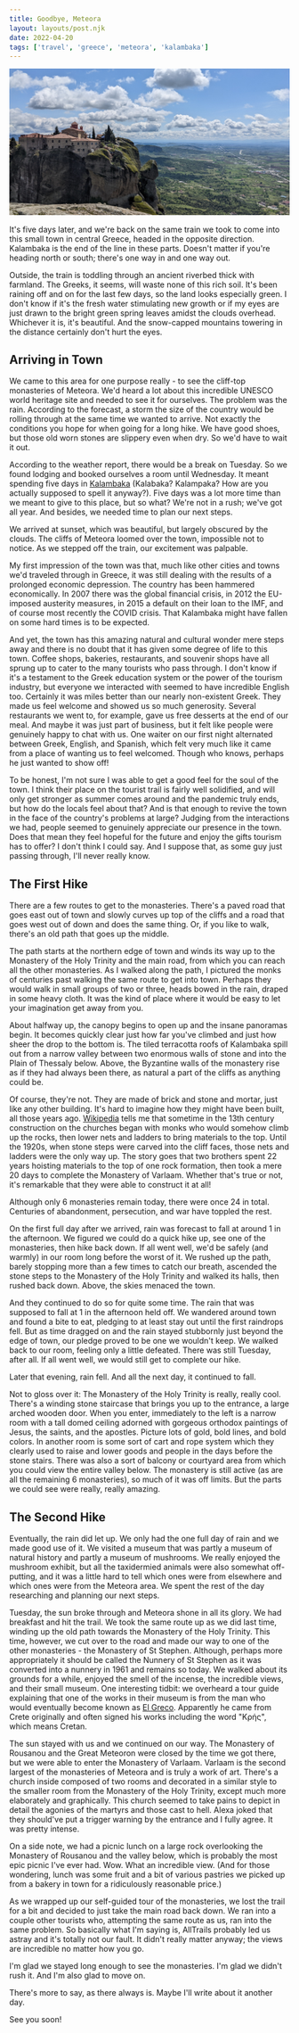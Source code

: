 ```yaml
---
title: Goodbye, Meteora
layout: layouts/post.njk
date: 2022-04-20
tags: ['travel', 'greece', 'meteora', 'kalambaka']
---
```


<img src="/_images/meteora.png" class="article-topper" alt="Monastery of the Holy Trinity at Meteora" />

It's five days later, and we're back on the same train we took to come into this small town in central Greece, headed in
the opposite direction. Kalambaka is the end of the line in these parts. Doesn't matter if you're heading north or
south; there's one way in and one way out.

Outside, the train is toddling through an ancient riverbed thick with farmland. The Greeks, it seems, will waste none of
this rich soil. It's been raining off and on for the last few days, so the land looks especially green. I don't know if
it's the fresh water stimulating new growth or if my eyes are just drawn to the bright green spring leaves amidst the
clouds overhead. Whichever it is, it's beautiful. And the snow-capped mountains towering in the distance certainly don't
hurt the eyes.

## Arriving in Town

We came to this area for one purpose really - to see the cliff-top monasteries of Meteora. We'd heard a lot about this
incredible UNESCO world heritage site and needed to see it for ourselves. The problem was the rain. According to the
forecast, a storm the size of the country would be rolling through at the same time we wanted to arrive. Not exactly the
conditions you hope for when going for a long hike. We have good shoes, but those old worn stones are slippery even when
dry. So we'd have to wait it out.

According to the weather report, there would be a break on Tuesday. So we found lodging and booked ourselves a room
until Wednesday. It meant spending five days in [Kalambaka](https://en.wikipedia.org/wiki/Kalabaka) (Kalabaka?
Kalampaka? How are you actually supposed to spell it anyway?). Five days was a lot more time than we meant to give to
this place, but so what? We're not in a rush; we've got all year. And besides, we needed time to plan our next steps.

We arrived at sunset, which was beautiful, but largely obscured by the clouds. The cliffs of Meteora loomed over the
town, impossible not to notice. As we stepped off the train, our excitement was palpable.

My first impression of the town was that, much like other cities and towns we'd traveled through in Greece, it was still
dealing with the results of a prolonged economic depression. The country has been hammered economically. In 2007 there
was the global financial crisis, in 2012 the EU-imposed austerity measures, in 2015 a default on their loan to the IMF,
and of course most recently the COVID crisis. That Kalambaka might have fallen on some hard times is to be expected.

And yet, the town has this amazing natural and cultural wonder mere steps away and there is no doubt that it has
given some degree of life to this town. Coffee shops, bakeries, restaurants, and souvenir shops have all sprung up to
cater to the many tourists who pass through. I don't know if it's a testament to the Greek education system or the power
of the tourism industry, but everyone we interacted with seemed to have incredible English too. Certainly it was miles
better than our nearly non-existent Greek. They made us feel welcome and showed us so much generosity. Several
restaurants we went to, for example, gave us free desserts at the end of our meal. And maybe it was just part of
business, but it felt like people were genuinely happy to chat with us. One waiter on our first night alternated between
Greek, English, and Spanish, which felt very much like it came from a place of wanting us to feel welcomed. Though who
knows, perhaps he just wanted to show off!

To be honest, I'm not sure I was able to get a good feel for the soul of the town. I think their place on the tourist
trail is fairly well solidified, and will only get stronger as summer comes around and the pandemic truly ends, but how
do the locals feel about that? And is that enough to revive the town in the face of the country's problems at large?
Judging from the interactions we had, people seemed to genuinely appreciate our presence in the town. Does that mean
they feel hopeful for the future and enjoy the gifts tourism has to offer? I don't think I could say. And I suppose
that, as some guy just passing through, I'll never really know.

## The First Hike

There are a few routes to get to the monasteries. There's a paved road that goes east out of town and slowly curves up
top of the cliffs and a road that goes west out of down and does the same thing. Or, if you like to walk, there's an old
path that goes up the middle.

The path starts at the northern edge of town and winds its way up to the Monastery of the Holy Trinity and the main
road, from which you can reach all the other monasteries. As I walked along the path, I pictured the monks of centuries
past walking the same route to get into town. Perhaps they would walk in small groups of two or three, heads bowed in
the rain, draped in some heavy cloth. It was the kind of place where it would be easy to let your imagination get away
from you.

About halfway up, the canopy begins to open up and the insane panoramas begin. It becomes quickly clear just how far
you've climbed and just how sheer the drop to the bottom is. The tiled terracotta roofs of Kalambaka spill out from a
narrow valley between two enormous walls of stone and into the Plain of Thessaly below. Above, the Byzantine walls of
the monastery rise as if they had always been there, as natural a part of the cliffs as anything could be.

Of course, they're not. They are made of brick and stone and mortar, just like any other building. It's hard to imagine
how they might have been built, all those years ago. [Wikipedia](https://en.wikipedia.org/wiki/Meteora#The_Monasteries_of_Meteora)
tells me that sometime in the 13th century construction on the churches began with monks who would somehow climb up the
rocks, then lower nets and ladders to bring materials to the top. Until the 1920s, when stone steps were carved into the
cliff faces, those nets and ladders were the only way up. The story goes that two brothers spent 22 years hoisting
materials to the top of one rock formation, then took a mere 20 days to complete the Monastery of Varlaam. Whether
that's true or not, it's remarkable that they were able to construct it at all!

Although only 6 monasteries remain today, there were once 24 in total. Centuries of abandonment, persecution, and war
have toppled the rest.

On the first full day after we arrived, rain was forecast to fall at around 1 in the afternoon. We figured we could do a
quick hike up, see one of the monasteries, then hike back down. If all went well, we'd be safely (and warmly) in our
room long before the worst of it. We rushed up the path, barely stopping more than a few times to catch our breath,
ascended the stone steps to the Monastery of the Holy Trinity and walked its halls, then rushed back down. Above, the
skies menaced the town.

And they continued to do so for quite some time. The rain that was supposed to fall at 1 in the afternoon held off. We
wandered around town and found a bite to eat, pledging to at least stay out until the first raindrops fell. But as time
dragged on and the rain stayed stubbornly just beyond the edge of town, our pledge proved to be one we wouldn't keep. We
walked back to our room, feeling only a little defeated. There was still Tuesday, after all. If all went well, we would
still get to complete our hike.

Later that evening, rain fell. And all the next day, it continued to fall.

Not to gloss over it: The Monastery of the Holy Trinity is really, really cool. There's a winding stone staircase that
brings you up to the entrance, a large arched wooden door. When you enter, immediately to the left is a narrow room with
a tall domed ceiling adorned with gorgeous orthodox paintings of Jesus, the saints, and the apostles. Picture lots of
gold, bold lines, and bold colors. In another room is some sort of cart and rope system which they clearly used to raise
and lower goods and people in the days before the stone stairs. There was also a sort of balcony or courtyard area from
which you could view the entire valley below. The monastery is still active (as are all the remaining 6 monasteries), so
much of it was off limits. But the parts we could see were really, really amazing.

## The Second Hike

Eventually, the rain did let up. We only had the one full day of rain and we made good use of it. We visited a museum
that was partly a museum of natural history and partly a museum of mushrooms. We really enjoyed the mushroom exhibit,
but all the taxidermied animals were also somewhat off-putting, and it was a little hard to tell which ones were from
elsewhere and which ones were from the Meteora area. We spent the rest of the day researching and planning our next
steps.

Tuesday, the sun broke through and Meteora shone in all its glory. We had breakfast and hit the trail. We took the same
route up as we did last time, winding up the old path towards the Monastery of the Holy Trinity. This time, however, we
cut over to the road and made our way to one of the other monasteries - the Monastery of St Stephen. Although, perhaps
more appropriately it should be called the Nunnery of St Stephen as it was converted into a nunnery in 1961 and remains
so today. We walked about its grounds for a while, enjoyed the smell of the incense, the incredible views, and their
small museum. One interesting tidbit: we overheard a tour guide explaining that one of the works in their museum is from
the man who would eventually become known as [El Greco](https://en.wikipedia.org/wiki/El_Greco). Apparently he came from
Crete originally and often signed his works including the word "Κρής", which means Cretan.

The sun stayed with us and we continued on our way. The Monastery of Rousanou and the Great Meteoron were closed by the
time we got there, but we were able to enter the Monastery of Varlaam. Varlaam is the second largest of the monasteries
of Meteora and is truly a work of art. There's a church inside composed of two rooms and decorated in a similar style to
the smaller room from the Monastery of the Holy Trinity, except much more elaborately and graphically. This church
seemed to take pains to depict in detail the agonies of the martyrs and those cast to hell. Alexa joked that they
should've put a trigger warning by the entrance and I fully agree. It was pretty intense.

On a side note, we had a picnic lunch on a large rock overlooking the Monastery of Rousanou and the valley below, which
is probably the most epic picnic I've ever had. Wow. What an incredible view. (And for those wondering, lunch was some
fruit and a bit of various pastries we picked up from a bakery in town for a ridiculously reasonable price.)

As we wrapped up our self-guided tour of the monasteries, we lost the trail for a bit and decided to just take the main
road back down. We ran into a couple other tourists who, attempting the same route as us, ran into the same problem. So
basically what I'm saying is, AllTrails probably led us astray and it's totally not our fault. It didn't really matter
anyway; the views are incredible no matter how you go.

I'm glad we stayed long enough to see the monasteries. I'm glad we didn't rush it. And I'm also glad to move on.

There's more to say, as there always is. Maybe I'll write about it another day.

See you soon!
